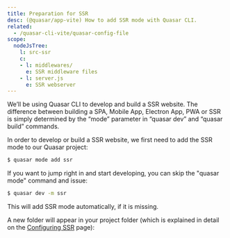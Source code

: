 ```yaml
---
title: Preparation for SSR
desc: (@quasar/app-vite) How to add SSR mode with Quasar CLI.
related:
  - /quasar-cli-vite/quasar-config-file
scope:
  nodeJsTree:
    l: src-ssr
    c:
    - l: middlewares/
      e: SSR middleware files
    - l: server.js
      e: SSR webserver
---
```


We’ll be using Quasar CLI to develop and build a SSR website. The difference between building a SPA, Mobile App, Electron App, PWA or SSR is simply determined by the “mode” parameter in “quasar dev” and “quasar build” commands.

In order to develop or build a SSR website, we first need to add the SSR mode to our Quasar project:

```bash
$ quasar mode add ssr
```

If you want to jump right in and start developing, you can skip the "quasar mode" command and issue:

```bash
$ quasar dev -m ssr
```

This will add SSR mode automatically, if it is missing.

A new folder will appear in your project folder (which is explained in detail on the [Configuring SSR](/quasar-cli-vite/developing-ssr/configuring-ssr) page):

<doc-tree :def="scope.nodeJsTree" />
